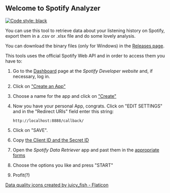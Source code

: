 ## Welcome to Spotify Analyzer

[![Code style: black](https://img.shields.io/badge/code%20style-black-000000.svg)](https://github.com/psf/black)

You can use this tool to retrieve data about your listening history on Spotify, export them in a .csv or .xlsx file and do some lovely analysis.

You can download the binary files (only for Windows) in the [Releases page](https://github.com/luke-gto/spotify-analyzer/releases).

This tools uses the official Spotify Web API and in order to access them you have to:

1. Go to the [Dashboard](https://developer.spotify.com/dashboard/login) page at the *Spotify Developer website* and, if necessary, log in.

2. Click on ["Create an App"](docs/imgs/create_app.png)

3. Choose a name for the app and click on ["Create"](docs/imgs/20220211-184747.png)

4.  Now you have your personal App, congrats. Click on "EDIT SETTINGS" and in the "Redirect URIs" field enter this string: 

      ```http://localhost:8888/callback/```

5. Click on "SAVE".

6. Copy [the Client ID and the Secret ID](docs/imgs/20220211-185711.png) 

7. Open the *Spotify Data Retriever* app and past them in the [appropriate forms](docs/imgs/20220211-185826.png) 

8. Choose the options you like and press "START"

9. Profit(?)


<a href="https://www.flaticon.com/free-icons/data-quality" title="data quality icons">Data quality icons created by juicy_fish - Flaticon</a>